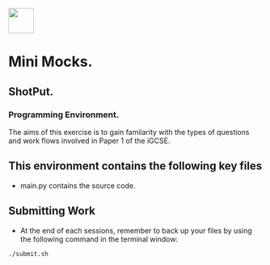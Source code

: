 
<img src="images/python-logo.png" width="50" height="50"></img>

# Mini Mocks.
## ShotPut.
### Programming Environment.

The aims of this exercise is to gain familarity with the types of questions and work flows involved in Paper 1 of the iGCSE.

## This environment contains the following key files
* main.py contains the source code.

## Submitting Work
* At the end of each sessions, remember to back up your files by using the following command in the terminal window:

```bash
./submit.sh
```

